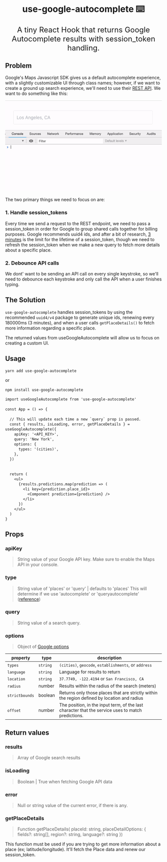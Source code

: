 <h1 align="center">
  use-google-autocomplete ⌨️
</h1>
<p align="center" style="font-size: 1.5rem;">
  A tiny React Hook that returns Google Autocomplete results with session_token handling. 
</p>

## Problem

Google's Maps Javascript SDK gives us a default autocomplete experience, with a slightly customizable UI through class names; however, if we want to create a ground up search experience, we'll need to use their [REST API](https://developers.google.com/places/web-service/autocomplete). We want to do something like this:

<p align="center">
<img src="demo.gif" alt="demo" />
</p>

The two primary things we need to focus on are:

### 1. Handle session_tokens

Every time we send a request to the REST endpoint, we need to pass a session_token in order for Google to group
shared calls together for billing purposes. Google recommends uuid4 ids, and after a bit of research, [3 minutes](https://stackoverflow.com/questions/50398801/how-long-do-the-new-places-api-session-tokens-last/50452233#50452233) is the limit for the lifetime of a session_token, though we need to refresh the session_token when we make a new query to fetch more details about a specific place.

### 2. Debounce API calls

We dont' want to be sending an API call on every single keystroke, so we'll need to debounce each
keystroke and only call the API when a user finishes typing.

## The Solution

`use-google-autocomplete` handles session_tokens by using the recommended `uuid4/v4` package to
generate unique ids, renewing every 180000ms (3 minutes), and when a user calls `getPlaceDetails()` to fetch more information regarding a specific place.

The returned values from useGoogleAutocomplete will allow us to focus on creating a custom UI.

## Usage

```
yarn add use-google-autocomplete
```

or

```
npm install use-google-autocomplete
```

```
import useGoogleAutocomplete from 'use-google-autocomplete'

const App = () => {

  // This will update each time a new `query` prop is passed.
  const { results, isLoading, error, getPlaceDetails } = useGoogleAutocomplete({
    apiKey: '<API_KEY>',
    query: 'New York',
    options: {
      types: '(cities)',
    },
  })


  return (
    <ul>
      {results.predictions.map(prediction => (
        <li key={prediction.place_id}>
          <Component prediction={prediction} />
        </li>
      })
    </ul>
  )
}
```

## Props

### apiKey

> String value of your Google API key. Make sure to enable the Maps API in your console.

### type

> String value of 'places' or 'query' | defaults to 'places'
> This will determine if we use 'autocomplete' or 'queryautocomplete' ([reference](https://developers.google.com/places/web-service/autocomplete))

### query

> String value of a search query.

### options

> Object of [Google options](https://developers.google.com/places/web-service/autocomplete)

<!-- This table was generated via http://www.tablesgenerator.com/markdown_tables -->

| property       | type     | description                                                                                        |
| -------------- | -------- | -------------------------------------------------------------------------------------------------- |
| `types`        | `string` | `(cities)`, `geocode`, `establishments`, or `address`                                              |
| `language`     | `string` | Language for results to return                                                                     |
| `location`     | `string` | `37.7749, -122.4194` or `San Francisco, CA`                                                        |
| `radius`       | number   | Results within the radius of the search (meters)                                                   |
| `strictbounds` | boolean  | Returns only those places that are strictly within the region defined by location and radius       |
| `offset`       | number   | The position, in the input term, of the last character that the service uses to match predictions. |

## Return values

### results

> Array of Google search results

### isLoading

> Boolean | True when fetching Google API data

### error

> Null or string value of the current error, if there is any.

### getPlaceDetails

> Function
> getPlaceDetails(
> placeId: string,
> placeDetailOptions: {
> fields?: string[],
> region?: string,
> language?: string
> })

This function must be used if you are trying to get more information about a place (ex;
latitude/longitude). It'll fetch the Place data and renew our session_token.
